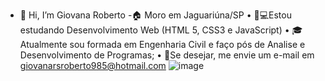 - 👋 Hi, I’m  Giovana Roberto
-🏠  Moro em Jaguariúna/SP
•	🎯💻Estou estudando Desenvolvimento Web (HTML 5, CSS3 e JavaScript)
•	🎓Atualmente sou formada em Engenharia Civil e faço pós de Analise e Desenvolvimento de Programas;
•	📩Se desejar, me envie um e-mail em giovanarsroberto985@hotmail.com
![image](https://user-images.githubusercontent.com/117125157/208266369-0670a550-e121-48c5-a2e8-8515ae10a643.png)
